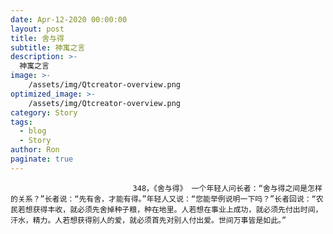 ```yaml
---
date: Apr-12-2020 00:00:00
layout: post
title: 舍与得
subtitle: 神寓之言
description: >-
  神寓之言
image: >-
    /assets/img/Qtcreator-overview.png
optimized_image: >-
    /assets/img/Qtcreator-overview.png
category: Story
tags:
  - blog
  - Story
author: Ron
paginate: true
---
```


							　　348，《舍与得》 一个年轻人问长者：“舍与得之间是怎样的关系？”长者说：“先有舍，才能有得。”年轻人又说：“您能举例说明一下吗？”长者回说：“农民若想获得丰收，就必须先舍掉种子粮，种在地里。人若想在事业上成功，就必须先付出时间，汗水，精力。人若想获得别人的爱，就必须首先对别人付出爱。世间万事皆是如此。”
							
							
						
